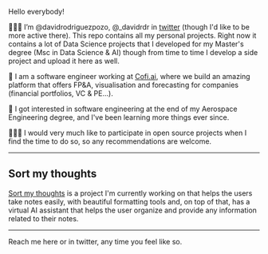 Hello everybody! 

🙋🏻‍♂️ I’m @davidrodriguezpozo, @_davidrdr in [twitter](https://twitter.com/_davidrdr) (though I'd like to be more active there). This repo contains all my personal projects. Right now it contains a lot of Data Science projects that I developed for my Master's degree (Msc in Data Science & AI) though from time to time I develop a side project and upload it here as well. 

🤖 I am a software engineer working at [Cofi.ai](https://www.cofi.ai), where we build an amazing platform that offers FP&A, visualisation and forecasting for companies (financial portfolios, VC & PE...). 

🚀 I got interested in software engineering at the end of my Aerospace Engineering degree, and I've been learning more things ever since.  

👨🏻‍💻 I would very much like to participate in open source projects when I find the time to do so, so any recommendations are welcome. 

***

## Sort my thoughts

[Sort my thoughts](https://www.sortmythoughts.com) is a project I'm currently working on that helps the users take notes easily, with beautiful formatting tools and, on top of that, has a virtual AI assistant that helps the user organize and provide any information related to their notes. 

***


Reach me here or in twitter, any time you feel like so. 

<!---
davidrodriguezpozo/davidrodriguezpozo is a ✨ special ✨ repository because its `README.md` (this file) appears on your GitHub profile.
You can click the Preview link to take a look at your changes.
--->
